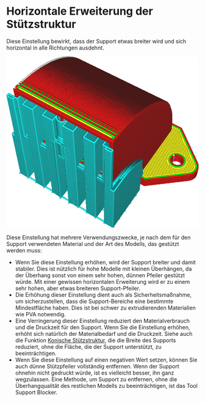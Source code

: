 Horizontale Erweiterung der Stützstruktur
====
Diese Einstellung bewirkt, dass der Support etwas breiter wird und sich horizontal in alle Richtungen ausdehnt.

<!--screenshot {
"image_path": "support_offset.png",
"models": [{"script": "duct.scad"}],
"camera_position": [47, 72, 128],
"settings": {
    "support_enable": true,
    "support_offset": 1.8
},
"colours": 64
}-->
![Der Support ist breiter als nötig, um das Modell zu stützen](../../../articles/images/support_offset.png)

Diese Einstellung hat mehrere Verwendungszwecke, je nach dem für den Support verwendeten Material und der Art des Modells, das gestützt werden muss:
* Wenn Sie diese Einstellung erhöhen, wird der Support breiter und damit stabiler. Dies ist nützlich für hohe Modelle mit kleinen Überhängen, da der Überhang sonst von einem sehr hohen, dünnen Pfeiler gestützt würde. Mit einer gewissen horizontalen Erweiterung wird er zu einem sehr hohen, aber etwas breiteren Support-Pfeiler.
* Die Erhöhung dieser Einstellung dient auch als Sicherheitsmaßnahme, um sicherzustellen, dass die Support-Bereiche eine bestimmte Mindestfläche haben. Dies ist bei schwer zu extrudierenden Materialien wie PVA notwendig.
* Eine Verringerung dieser Einstellung reduziert den Materialverbrauch und die Druckzeit für den Support. Wenn Sie die Einstellung erhöhen, erhöht sich natürlich der Materialbedarf und die Druckzeit. Siehe auch die Funktion [Konische Stützstruktur](../experimental/support_conical_enabled.md), die die Breite des Supports reduziert, ohne die Fläche, die der Support unterstützt, zu beeinträchtigen.
* Wenn Sie diese Einstellung auf einen negativen Wert setzen, können Sie auch dünne Stützpfeiler vollständig entfernen. Wenn der Support ohnehin nicht gedruckt würde, ist es vielleicht besser, ihn ganz wegzulassen. Eine Methode, um Support zu entfernen, ohne die Überhangqualität des restlichen Modells zu beeinträchtigen, ist das Tool Support Blocker.